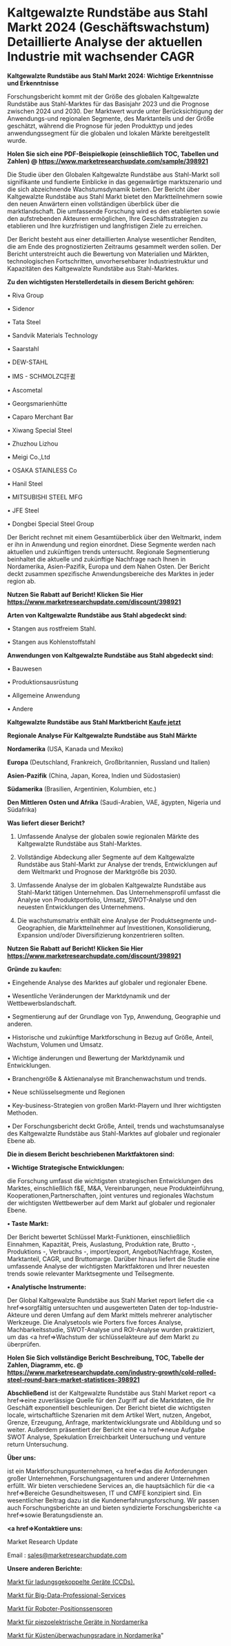 # Kaltgewalzte Rundstäbe aus Stahl Markt 2024 (Geschäftswachstum) Detaillierte Analyse der aktuellen Industrie mit wachsender CAGR

<strong>Kaltgewalzte Rundstäbe aus Stahl Markt 2024: Wichtige Erkenntnisse und Erkenntnisse</strong>

Forschungsbericht kommt mit der Größe des globalen Kaltgewalzte Rundstäbe aus Stahl-Marktes für das Basisjahr 2023 und die Prognose zwischen 2024 und 2030. Der Marktwert wurde unter Berücksichtigung der Anwendungs-und regionalen Segmente, des Marktanteils und der Größe geschätzt, während die Prognose für jeden Produkttyp und jedes anwendungssegment für die globalen und lokalen Märkte bereitgestellt wurde.

<strong>Holen Sie sich eine PDF-Beispielkopie (einschließlich TOC, Tabellen und Zahlen) @
</strong><strong><a href=https://www.marketresearchupdate.com/sample/398921><strong>https://www.marketresearchupdate.com/sample/398921</u></font></a></strong></strong>

Die Studie über den Globalen Kaltgewalzte Rundstäbe aus Stahl-Markt soll signifikante und fundierte Einblicke in das gegenwärtige marktszenario und die sich abzeichnende Wachstumsdynamik bieten. Der Bericht über Kaltgewalzte Rundstäbe aus Stahl Markt bietet den Marktteilnehmern sowie den neuen Anwärtern einen vollständigen überblick über die marktlandschaft. Die umfassende Forschung wird es den etablierten sowie den aufstrebenden Akteuren ermöglichen, Ihre Geschäftsstrategien zu etablieren und Ihre kurzfristigen und langfristigen Ziele zu erreichen.

Der Bericht besteht aus einer detaillierten Analyse wesentlicher Renditen, die am Ende des prognostizierten Zeitraums gesammelt werden sollen. Der Bericht unterstreicht auch die Bewertung von Materialien und Märkten, technologischen Fortschritten, unvorhersehbarer Industriestruktur und Kapazitäten des Kaltgewalzte Rundstäbe aus Stahl-Marktes.

<strong>Zu den wichtigsten Herstellerdetails in diesem Bericht gehören:</strong>

• Riva Group

• Sidenor

• Tata Steel

• Sandvik Materials Technology

• Saarstahl

• DEW-STAHL

• IMS - SCHMOLZҀ訐큀

• Ascometal

• Georgsmarienhütte 

• Caparo Merchant Bar

• Xiwang Special Steel

• Zhuzhou Lizhou

• Meigi Co.,Ltd

• OSAKA STAINLESS Co

• Hanil Steel

• MITSUBISHI STEEL MFG

• JFE Steel

• Dongbei Special Steel Group

Der Bericht rechnet mit einem Gesamtüberblick über den Weltmarkt, indem er ihn in Anwendung und region einordnet. Diese Segmente werden nach aktuellen und zukünftigen trends untersucht. Regionale Segmentierung beinhaltet die aktuelle und zukünftige Nachfrage nach Ihnen in Nordamerika, Asien-Pazifik, Europa und dem Nahen Osten. Der Bericht deckt zusammen spezifische Anwendungsbereiche des Marktes in jeder region ab.

<strong>Nutzen Sie Rabatt auf Bericht! Klicken Sie Hier
</strong><strong><a href=https://www.marketresearchupdate.com/discount/398921>https://www.marketresearchupdate.com/discount/398921</b></u></font></strong></a>

<strong>Arten von Kaltgewalzte Rundstäbe aus Stahl abgedeckt sind:</strong>

• Stangen aus rostfreiem Stahl.

• Stangen aus Kohlenstoffstahl

<strong>Anwendungen von Kaltgewalzte Rundstäbe aus Stahl abgedeckt sind:</strong>

• Bauwesen

• Produktionsausrüstung

• Allgemeine Anwendung

• Andere

<strong>Kaltgewalzte Rundstäbe aus Stahl Marktbericht <a href=https://www.marketresearchupdate.com/buynow/398921>Kaufe jetzt</a></strong>

<strong>Regionale Analyse Für Kaltgewalzte Rundstäbe aus Stahl Märkte</strong>

<strong>Nordamerika</strong> (USA, Kanada und Mexiko)

<strong>Europa</strong> (Deutschland, Frankreich, Großbritannien, Russland und Italien)

<strong>Asien-Pazifik</strong> (China, Japan, Korea, Indien und Südostasien)

<strong>Südamerika</strong> (Brasilien, Argentinien, Kolumbien, etc.)

<strong>Den Mittleren</strong> <strong>Osten und Afrika</strong> (Saudi-Arabien, VAE, ägypten, Nigeria und Südafrika)

<strong>Was liefert dieser Bericht?</strong>

1. Umfassende Analyse der globalen sowie regionalen Märkte des Kaltgewalzte Rundstäbe aus Stahl-Marktes.

2. Vollständige Abdeckung aller Segmente auf dem Kaltgewalzte Rundstäbe aus Stahl-Markt zur Analyse der trends, Entwicklungen auf dem Weltmarkt und Prognose der Marktgröße bis 2030.

3. Umfassende Analyse der im globalen Kaltgewalzte Rundstäbe aus Stahl-Markt tätigen Unternehmen. Das Unternehmensprofil umfasst die Analyse von Produktportfolio, Umsatz, SWOT-Analyse und den neuesten Entwicklungen des Unternehmens.

4. Die wachstumsmatrix enthält eine Analyse der Produktsegmente und-Geographien, die Marktteilnehmer auf Investitionen, Konsolidierung, Expansion und/oder Diversifizierung konzentrieren sollten.

<strong>Nutzen Sie Rabatt auf Bericht! Klicken Sie Hier
</strong><strong><a href=https://www.marketresearchupdate.com/discount/398921>https://www.marketresearchupdate.com/discount/398921</b></u></font></strong></a>

<strong>Gründe zu kaufen:</strong>

• Eingehende Analyse des Marktes auf globaler und regionaler Ebene.

• Wesentliche Veränderungen der Marktdynamik und der Wettbewerbslandschaft.

• Segmentierung auf der Grundlage von Typ, Anwendung, Geographie und anderen.

• Historische und zukünftige Marktforschung in Bezug auf Größe, Anteil, Wachstum, Volumen und Umsatz.

• Wichtige änderungen und Bewertung der Marktdynamik und Entwicklungen.

• Branchengröße &amp; Aktienanalyse mit Branchenwachstum und trends.

• Neue schlüsselsegmente und Regionen

• Key-business-Strategien von großen Markt-Playern und Ihrer wichtigsten Methoden.

• Der Forschungsbericht deckt Größe, Anteil, trends und wachstumsanalyse des Kaltgewalzte Rundstäbe aus Stahl-Marktes auf globaler und regionaler Ebene ab.

<strong>Die in diesem Bericht beschriebenen Marktfaktoren sind:</strong>

<strong>• Wichtige Strategische Entwicklungen:</strong>

die Forschung umfasst die wichtigsten strategischen Entwicklungen des Marktes, einschließlich f&amp;E, M&amp;A, Vereinbarungen, neue Produkteinführung, Kooperationen,Partnerschaften, joint ventures und regionales Wachstum der wichtigsten Wettbewerber auf dem Markt auf globaler und regionaler Ebene.

<strong>• Taste Markt:</strong>

Der Bericht bewertet Schlüssel Markt-Funktionen, einschließlich Einnahmen, Kapazität, Preis, Auslastung, Produktion rate, Brutto -, Produktions -, Verbrauchs -, import/export, Angebot/Nachfrage, Kosten, Marktanteil, CAGR, und Bruttomarge. Darüber hinaus liefert die Studie eine umfassende Analyse der wichtigsten Marktfaktoren und Ihrer neuesten trends sowie relevanter Marktsegmente und Teilsegmente.

<strong>• Analytische Instrumente:</strong>

Der Global Kaltgewalzte Rundstäbe aus Stahl Market report liefert die <a href=>sorgf</a>ältig untersuchten und ausgewerteten Daten der top-Industrie-Akteure und deren Umfang auf dem Markt mittels mehrerer analytischer Werkzeuge. Die Analysetools wie Porters five forces Analyse, Machbarkeitsstudie, SWOT-Analyse und ROI-Analyse wurden praktiziert, um das <a href=>Wachstum</a> der schlüsselakteure auf dem Markt zu überprüfen.

<strong>Holen Sie Sich vollständige Bericht Beschreibung, TOC, Tabelle der Zahlen, Diagramm, etc. @ </strong><strong><a href=https://www.marketresearchupdate.com/industry-growth/cold-rolled-steel-round-bars-market-statistices-398921>https://www.marketresearchupdate.com/industry-growth/cold-rolled-steel-round-bars-market-statistices-398921</a></font></strong>

<strong>Abschließend</strong> ist der Kaltgewalzte Rundstäbe aus Stahl Market report <a href=>eine</a> zuverlässige Quelle für den Zugriff auf die Marktdaten, die Ihr Geschäft exponentiell beschleunigen. Der Bericht bietet die wichtigsten locale, wirtschaftliche Szenarien mit dem Artikel Wert, nutzen, Angebot, Grenze, Erzeugung, Anfrage, marktentwicklungsrate und Abbildung und so weiter. Außerdem präsentiert der Bericht eine <a href=>neue</a> Aufgabe SWOT Analyse, Spekulation Erreichbarkeit Untersuchung und venture return Untersuchung.

<strong>Über uns:</strong>

 ist ein Marktforschungsunternehmen, <a href=>das</a> die Anforderungen großer Unternehmen, Forschungsagenturen und anderer Unternehmen erfüllt. Wir bieten verschiedene Services an, die hauptsächlich für die <a href=>Bereiche</a> Gesundheitswesen, IT und CMFE konzipiert sind. Ein wesentlicher Beitrag dazu ist die Kundenerfahrungsforschung. Wir passen auch Forschungsberichte an und bieten syndizierte Forschungsberichte <a href=>sowie</a> Beratungsdienste an.

<strong><a href=>Kontaktiere uns:</a></strong>

Market Research Update

Email : sales@marketresearchupdate.com

<strong>Unsere anderen Berichte:</strong>

<a href=https://www.linkedin.com/pulse/charge-coupled-devices-ccds-market-analysis-understanding>Markt für ladungsgekoppelte Geräte (CCDs).</a>

<a href=https://www.linkedin.com/pulse/big-data-professional-services-market>Markt für Big-Data-Professional-Services</a>

<a href=https://www.linkedin.com/pulse/robotic-position-sensor-market-outlooks-2023>Markt für Roboter-Positionssensoren</a>

<a href=https://www.linkedin.com/pulse/north-america-piezoelectric-devices-market>Markt für piezoelektrische Geräte in Nordamerika</a>

<a href=https://www.linkedin.com/pulse/north-america-coastal-surveillance-radar-market-1f>Markt für Küstenüberwachungsradare in Nordamerika</a>"
